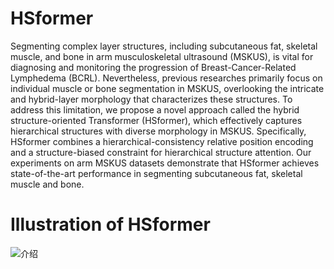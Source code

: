 # HSformer
Segmenting complex layer structures, including subcutaneous fat, skeletal muscle, and bone in arm musculoskeletal ultrasound (MSKUS), is vital for diagnosing and monitoring the progression of Breast-Cancer-Related Lymphedema (BCRL). Nevertheless, previous researches primarily focus on individual muscle or bone segmentation in MSKUS, overlooking the intricate and hybrid-layer morphology that characterizes these structures. To address this limitation, we propose a novel approach called the hybrid structure-oriented Transformer (HSformer), which effectively captures hierarchical structures with diverse morphology in MSKUS. Specifically, HSformer combines a hierarchical-consistency relative position encoding and a structure-biased constraint for hierarchical structure attention. Our experiments on arm MSKUS datasets demonstrate that HSformer achieves state-of-the-art performance in segmenting subcutaneous fat, skeletal muscle and bone.

# Illustration of HSformer
![介绍](https://github.com/user-attachments/assets/86c0f17b-1b20-4c51-8cba-ddf6a3682740)

